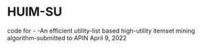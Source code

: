 # HUIM-SU
code for - -An efficient utility-list based high-utility itemset mining algorithm-submitted to APIN April 9, 2022
